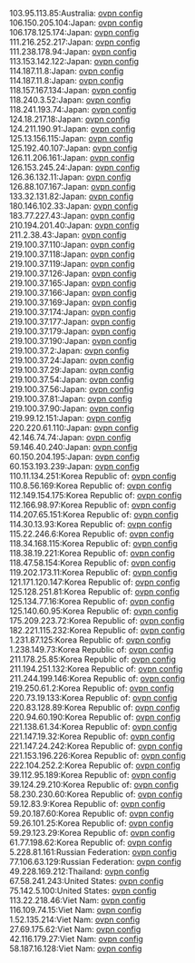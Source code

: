 103.95.113.85:Australia: [ovpn config](vpn/103_95_113_85.ovpn)  
106.150.205.104:Japan: [ovpn config](vpn/106_150_205_104.ovpn)  
106.178.125.174:Japan: [ovpn config](vpn/106_178_125_174.ovpn)  
111.216.252.217:Japan: [ovpn config](vpn/111_216_252_217.ovpn)  
111.238.178.94:Japan: [ovpn config](vpn/111_238_178_94.ovpn)  
113.153.142.122:Japan: [ovpn config](vpn/113_153_142_122.ovpn)  
114.187.11.8:Japan: [ovpn config](vpn/114_187_11_8.ovpn)  
114.187.11.8:Japan: [ovpn config](vpn/114_187_11_8.ovpn)  
118.157.167.134:Japan: [ovpn config](vpn/118_157_167_134.ovpn)  
118.240.3.52:Japan: [ovpn config](vpn/118_240_3_52.ovpn)  
118.241.193.74:Japan: [ovpn config](vpn/118_241_193_74.ovpn)  
124.18.217.18:Japan: [ovpn config](vpn/124_18_217_18.ovpn)  
124.211.190.91:Japan: [ovpn config](vpn/124_211_190_91.ovpn)  
125.13.156.115:Japan: [ovpn config](vpn/125_13_156_115.ovpn)  
125.192.40.107:Japan: [ovpn config](vpn/125_192_40_107.ovpn)  
126.11.206.161:Japan: [ovpn config](vpn/126_11_206_161.ovpn)  
126.153.245.24:Japan: [ovpn config](vpn/126_153_245_24.ovpn)  
126.36.132.11:Japan: [ovpn config](vpn/126_36_132_11.ovpn)  
126.88.107.167:Japan: [ovpn config](vpn/126_88_107_167.ovpn)  
133.32.131.82:Japan: [ovpn config](vpn/133_32_131_82.ovpn)  
180.146.102.33:Japan: [ovpn config](vpn/180_146_102_33.ovpn)  
183.77.227.43:Japan: [ovpn config](vpn/183_77_227_43.ovpn)  
210.194.201.40:Japan: [ovpn config](vpn/210_194_201_40.ovpn)  
211.2.38.43:Japan: [ovpn config](vpn/211_2_38_43.ovpn)  
219.100.37.110:Japan: [ovpn config](vpn/219_100_37_110.ovpn)  
219.100.37.118:Japan: [ovpn config](vpn/219_100_37_118.ovpn)  
219.100.37.119:Japan: [ovpn config](vpn/219_100_37_119.ovpn)  
219.100.37.126:Japan: [ovpn config](vpn/219_100_37_126.ovpn)  
219.100.37.165:Japan: [ovpn config](vpn/219_100_37_165.ovpn)  
219.100.37.166:Japan: [ovpn config](vpn/219_100_37_166.ovpn)  
219.100.37.169:Japan: [ovpn config](vpn/219_100_37_169.ovpn)  
219.100.37.174:Japan: [ovpn config](vpn/219_100_37_174.ovpn)  
219.100.37.177:Japan: [ovpn config](vpn/219_100_37_177.ovpn)  
219.100.37.179:Japan: [ovpn config](vpn/219_100_37_179.ovpn)  
219.100.37.190:Japan: [ovpn config](vpn/219_100_37_190.ovpn)  
219.100.37.2:Japan: [ovpn config](vpn/219_100_37_2.ovpn)  
219.100.37.24:Japan: [ovpn config](vpn/219_100_37_24.ovpn)  
219.100.37.29:Japan: [ovpn config](vpn/219_100_37_29.ovpn)  
219.100.37.54:Japan: [ovpn config](vpn/219_100_37_54.ovpn)  
219.100.37.56:Japan: [ovpn config](vpn/219_100_37_56.ovpn)  
219.100.37.81:Japan: [ovpn config](vpn/219_100_37_81.ovpn)  
219.100.37.90:Japan: [ovpn config](vpn/219_100_37_90.ovpn)  
219.99.12.151:Japan: [ovpn config](vpn/219_99_12_151.ovpn)  
220.220.61.110:Japan: [ovpn config](vpn/220_220_61_110.ovpn)  
42.146.74.74:Japan: [ovpn config](vpn/42_146_74_74.ovpn)  
59.146.40.240:Japan: [ovpn config](vpn/59_146_40_240.ovpn)  
60.150.204.195:Japan: [ovpn config](vpn/60_150_204_195.ovpn)  
60.153.193.239:Japan: [ovpn config](vpn/60_153_193_239.ovpn)  
110.11.134.251:Korea Republic of: [ovpn config](vpn/110_11_134_251.ovpn)  
110.8.56.169:Korea Republic of: [ovpn config](vpn/110_8_56_169.ovpn)  
112.149.154.175:Korea Republic of: [ovpn config](vpn/112_149_154_175.ovpn)  
112.166.98.97:Korea Republic of: [ovpn config](vpn/112_166_98_97.ovpn)  
114.207.65.151:Korea Republic of: [ovpn config](vpn/114_207_65_151.ovpn)  
114.30.13.93:Korea Republic of: [ovpn config](vpn/114_30_13_93.ovpn)  
115.22.246.6:Korea Republic of: [ovpn config](vpn/115_22_246_6.ovpn)  
118.34.168.115:Korea Republic of: [ovpn config](vpn/118_34_168_115.ovpn)  
118.38.19.221:Korea Republic of: [ovpn config](vpn/118_38_19_221.ovpn)  
118.47.58.154:Korea Republic of: [ovpn config](vpn/118_47_58_154.ovpn)  
119.202.173.11:Korea Republic of: [ovpn config](vpn/119_202_173_11.ovpn)  
121.171.120.147:Korea Republic of: [ovpn config](vpn/121_171_120_147.ovpn)  
125.128.251.81:Korea Republic of: [ovpn config](vpn/125_128_251_81.ovpn)  
125.134.77.16:Korea Republic of: [ovpn config](vpn/125_134_77_16.ovpn)  
125.140.60.95:Korea Republic of: [ovpn config](vpn/125_140_60_95.ovpn)  
175.209.223.72:Korea Republic of: [ovpn config](vpn/175_209_223_72.ovpn)  
182.221.115.232:Korea Republic of: [ovpn config](vpn/182_221_115_232.ovpn)  
1.231.87.125:Korea Republic of: [ovpn config](vpn/1_231_87_125.ovpn)  
1.238.149.73:Korea Republic of: [ovpn config](vpn/1_238_149_73.ovpn)  
211.178.25.85:Korea Republic of: [ovpn config](vpn/211_178_25_85.ovpn)  
211.194.251.132:Korea Republic of: [ovpn config](vpn/211_194_251_132.ovpn)  
211.244.199.146:Korea Republic of: [ovpn config](vpn/211_244_199_146.ovpn)  
219.250.61.2:Korea Republic of: [ovpn config](vpn/219_250_61_2.ovpn)  
220.73.19.133:Korea Republic of: [ovpn config](vpn/220_73_19_133.ovpn)  
220.83.128.89:Korea Republic of: [ovpn config](vpn/220_83_128_89.ovpn)  
220.94.60.190:Korea Republic of: [ovpn config](vpn/220_94_60_190.ovpn)  
221.138.61.34:Korea Republic of: [ovpn config](vpn/221_138_61_34.ovpn)  
221.147.19.32:Korea Republic of: [ovpn config](vpn/221_147_19_32.ovpn)  
221.147.24.242:Korea Republic of: [ovpn config](vpn/221_147_24_242.ovpn)  
221.153.196.226:Korea Republic of: [ovpn config](vpn/221_153_196_226.ovpn)  
222.104.252.2:Korea Republic of: [ovpn config](vpn/222_104_252_2.ovpn)  
39.112.95.189:Korea Republic of: [ovpn config](vpn/39_112_95_189.ovpn)  
39.124.29.210:Korea Republic of: [ovpn config](vpn/39_124_29_210.ovpn)  
58.230.230.60:Korea Republic of: [ovpn config](vpn/58_230_230_60.ovpn)  
59.12.83.9:Korea Republic of: [ovpn config](vpn/59_12_83_9.ovpn)  
59.20.187.60:Korea Republic of: [ovpn config](vpn/59_20_187_60.ovpn)  
59.26.101.25:Korea Republic of: [ovpn config](vpn/59_26_101_25.ovpn)  
59.29.123.29:Korea Republic of: [ovpn config](vpn/59_29_123_29.ovpn)  
61.77.198.62:Korea Republic of: [ovpn config](vpn/61_77_198_62.ovpn)  
5.228.81.161:Russian Federation: [ovpn config](vpn/5_228_81_161.ovpn)  
77.106.63.129:Russian Federation: [ovpn config](vpn/77_106_63_129.ovpn)  
49.228.169.212:Thailand: [ovpn config](vpn/49_228_169_212.ovpn)  
67.58.241.243:United States: [ovpn config](vpn/67_58_241_243.ovpn)  
75.142.5.100:United States: [ovpn config](vpn/75_142_5_100.ovpn)  
113.22.218.46:Viet Nam: [ovpn config](vpn/113_22_218_46.ovpn)  
116.109.74.15:Viet Nam: [ovpn config](vpn/116_109_74_15.ovpn)  
1.52.135.214:Viet Nam: [ovpn config](vpn/1_52_135_214.ovpn)  
27.69.175.62:Viet Nam: [ovpn config](vpn/27_69_175_62.ovpn)  
42.116.179.27:Viet Nam: [ovpn config](vpn/42_116_179_27.ovpn)  
58.187.16.128:Viet Nam: [ovpn config](vpn/58_187_16_128.ovpn)  
